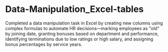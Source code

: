 # Data-Manipulation_Excel-tables
Completed a data manipulation task in Excel by creating new columns using complex formulas to automate HR decisions—marking employees as "old" by joining date, granting bonuses based on department and performance, identifying terminations due to low ratings or high salary, and assigning bonus percentages by service years.
